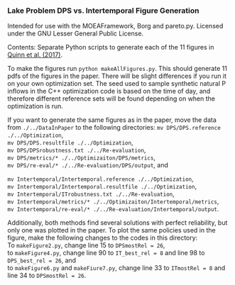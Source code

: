 ### Lake Problem DPS vs. Intertemporal Figure Generation

Intended for use with the MOEAFramework, Borg and pareto.py. Licensed under the GNU Lesser General Public License.

Contents:
Separate Python scripts to generate each of the 11 figures in [Quinn et al. (2017)](https://doi.org/10.1016/j.envsoft.2017.02.017).

To make the figures run `python makeAllFigures.py`. This should generate 11 pdfs of the figures in the paper. 
There will be slight differences if you run it on your own optimization set. The seed used to sample synthetic natural P inflows in the C++ optimization code is based on the time of day, and therefore different reference sets will be found depending on when the optimization is run.

If you want to generate the same figures as in the paper, move the data from `./../DataInPaper` to the following directories:
`mv DPS/DPS.reference ./../Optimization`,   
`mv DPS/DPS.resultfile ./../Optimization`,   
`mv DPS/DPSrobustness.txt ./../Re-evaluation`,   
`mv DPS/metrics/* ./../Optimizaiton/DPS/metrics`,   
`mv DPS/re-eval/* ./../Re-evaluation/DPS/output`, and   
   
`mv Intertemporal/Intertemporal.reference ./../Optimization`,   
`mv Intertemporal/Intertemporal.resultfile ./../Optimization`,   
`mv Intertemporal/ITrobustness.txt ./../Re-evaluation`,   
`mv Intertemporal/metrics/* ./../Optimizaiton/Intertemporal/metrics`,   
`mv Intertemporal/re-eval/* ./../Re-evaluation/Intertemporal/output`.   

Additionally, both methods find several solutions with perfect reliability, but only one was plotted in the paper. To plot the same policies used in the figure, make the following changes to the codes in this directory:   
To `makeFigure2.py`, change line 15 to `DPSmostRel = 26`,   
to `makeFigure4.py`, change line 90 to `IT_best_rel = 8` and line 98 to `DPS_best_rel = 26`, and   
to `makeFigure6.py` and `makeFiure7.py`, change line 33 to `ITmostRel = 8` and line 34 to `DPSmostRel = 26`.   
